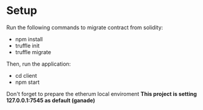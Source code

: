 # Setup

Run the following commands to migrate contract from solidity:
- npm install
- truffle init
- truffle migrate

Then, run the application:
- cd client
- npm start

Don't forget to prepare the etherum local enviroment
**This project is setting 127.0.0.1:7545 as default (ganade)**